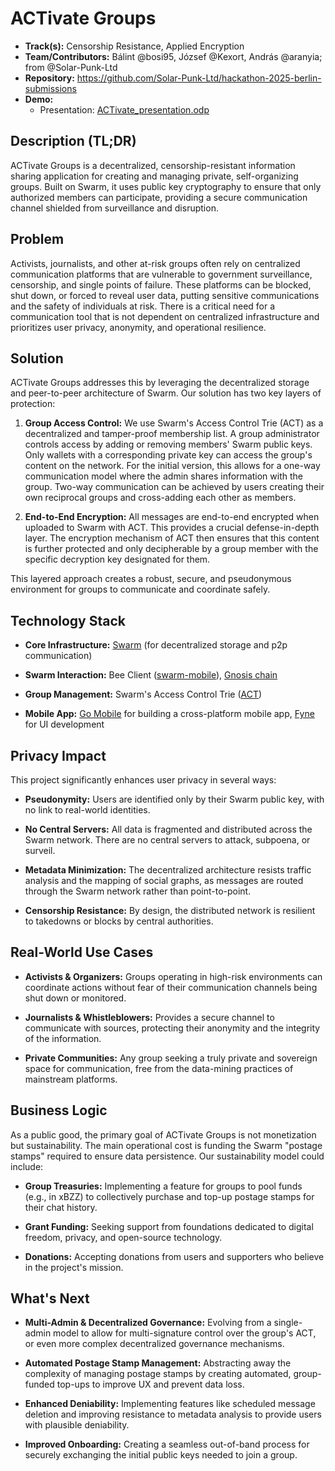 # ACTivate Groups

- **Track(s):** Censorship Resistance, Applied Encryption
- **Team/Contributors:** Bálint @bosi95, József @Kexort, András @aranyia; from @Solar-Punk-Ltd
- **Repository:** https://github.com/Solar-Punk-Ltd/hackathon-2025-berlin-submissions
- **Demo:** 
  - Presentation: [ACTivate_presentation.odp](./ACTivate_presentation.odp)

## Description (TL;DR)

ACTivate Groups is a decentralized, censorship-resistant information sharing application for creating and managing
private, self-organizing groups. Built on Swarm, it uses public key cryptography to ensure that only authorized members
can participate, providing a secure communication channel shielded from surveillance and disruption.

## Problem

Activists, journalists, and other at-risk groups often rely on centralized communication platforms that are vulnerable
to government surveillance, censorship, and single points of failure. These platforms can be blocked, shut down, or
forced to reveal user data, putting sensitive communications and the safety of individuals at risk. There is a critical
need for a communication tool that is not dependent on centralized infrastructure and prioritizes user privacy,
anonymity, and operational resilience.

## Solution

ACTivate Groups addresses this by leveraging the decentralized storage and peer-to-peer architecture of Swarm. Our
solution has two key layers of protection:

1. **Group Access Control:** We use Swarm's Access Control Trie (ACT) as a decentralized and tamper-proof membership
   list. A group administrator controls access by adding or removing members' Swarm public keys. Only wallets with a
   corresponding private key can access the group's content on the network. For the initial version, this allows for a
   one-way communication model where the admin shares information with the group. Two-way communication can be achieved
   by users creating their own reciprocal groups and cross-adding each other as members.

2. **End-to-End Encryption:** All messages are end-to-end encrypted when uploaded to Swarm with ACT. This provides a
   crucial defense-in-depth layer. The encryption mechanism of ACT then ensures that this content is further protected
   and only decipherable by a group member with the specific decryption key designated for them.

This layered approach creates a robust, secure, and pseudonymous environment for groups to communicate and coordinate
safely.

## Technology Stack

- **Core Infrastructure:** [Swarm](https://www.ethswarm.org/) (for decentralized storage and p2p communication)

- **Swarm Interaction:** Bee
  Client ([swarm-mobile](https://github.com/Solar-Punk-Ltd/swarm-mobile)), [Gnosis chain](https://www.gnosischain.com/)

- **Group Management:** Swarm's Access Control
  Trie ([ACT](https://solarpunk.buzz/introducing-the-access-control-trie-act-in-swarm/))

- **Mobile App:** [Go Mobile](https://pkg.go.dev/golang.org/x/mobile) for building a cross-platform mobile app,
  [Fyne](https://fyne.io/) for UI development

## Privacy Impact

This project significantly enhances user privacy in several ways:

- **Pseudonymity:** Users are identified only by their Swarm public key, with no link to real-world identities.

- **No Central Servers:** All data is fragmented and distributed across the Swarm network. There are no central servers
  to attack, subpoena, or surveil.

- **Metadata Minimization:** The decentralized architecture resists traffic analysis and the mapping of social graphs,
  as messages are routed through the Swarm network rather than point-to-point.

- **Censorship Resistance:** By design, the distributed network is resilient to takedowns or blocks by central
  authorities.

## Real-World Use Cases

- **Activists & Organizers:** Groups operating in high-risk environments can coordinate actions without fear of their
  communication channels being shut down or monitored.

- **Journalists & Whistleblowers:** Provides a secure channel to communicate with sources, protecting their anonymity
  and the integrity of the information.

- **Private Communities:** Any group seeking a truly private and sovereign space for communication, free from the
  data-mining practices of mainstream platforms.

## Business Logic

As a public good, the primary goal of ACTivate Groups is not monetization but sustainability. The main operational cost
is funding the Swarm "postage stamps" required to ensure data persistence. Our sustainability model could include:

- **Group Treasuries:** Implementing a feature for groups to pool funds (e.g., in xBZZ) to collectively purchase and
  top-up postage stamps for their chat history.

- **Grant Funding:** Seeking support from foundations dedicated to digital freedom, privacy, and open-source technology.

- **Donations:** Accepting donations from users and supporters who believe in the project's mission.

## What's Next

- **Multi-Admin & Decentralized Governance:** Evolving from a single-admin model to allow for multi-signature control
  over the group's ACT, or even more complex decentralized governance mechanisms.

- **Automated Postage Stamp Management:** Abstracting away the complexity of managing postage stamps by creating
  automated, group-funded top-ups to improve UX and prevent data loss.

- **Enhanced Deniability:** Implementing features like scheduled message deletion and improving resistance to metadata
  analysis to provide users with plausible deniability.

- **Improved Onboarding:** Creating a seamless out-of-band process for securely exchanging the initial public keys
  needed to join a group.
